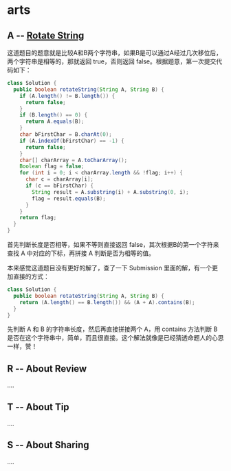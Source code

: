 # arts 

## A --  [Rotate String](https://leetcode.com/problems/rotate-string/description/)

这道题目的题意就是比较A和B两个字符串，如果B是可以通过A经过几次移位后，两个字符串是相等的，那就返回 true，否则返回 false。根据题意，第一次提交代码如下：

```java
class Solution {
  public boolean rotateString(String A, String B) {
    if (A.length() != B.length()) {
      return false;
    }
    if (B.length() == 0) {
      return A.equals(B);
    }
    char bFirstChar = B.charAt(0);
    if (A.indexOf(bFirstChar) == -1) {
      return false;
    }
    char[] charArray = A.toCharArray();
    Boolean flag = false;
    for (int i = 0; i < charArray.length && !flag; i++) {
      char c = charArray[i];
      if (c == bFirstChar) {
        String result = A.substring(i) + A.substring(0, i);
        flag = result.equals(B);
      }
    }
    return flag;
  }
}
```

首先判断长度是否相等，如果不等则直接返回 false，其次根据B的第一个字符来查找 A 中对应的下标，再拼接 A 判断是否为相等的值。

本来感觉这道题目没有更好的解了，查了一下 Submission 里面的解，有一个更加直接的方式：

```java
class Solution {
  public boolean rotateString(String A, String B) {
    return (A.length() == B.length()) && (A + A).contains(B);
  }
}

```

先判断 A 和 B 的字符串长度，然后再直接拼接两个 A，用 contains 方法判断 B 是否在这个字符串中，简单，而且很直接。这个解法就像是已经猜透命题人的心思一样，赞！

## R -- About Review

....

## T -- About Tip

....

## S -- About Sharing

....